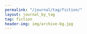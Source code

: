 ```yaml
---
permalink: "/journal/tag/fiction/"
layout: journal_by_tag
tag: fiction
header-img: img/archive-bg.jpg
---
```


